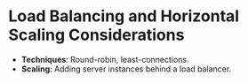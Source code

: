 # Load Balancing and Horizontal Scaling Considerations

- **Techniques**: Round-robin, least-connections.
- **Scaling**: Adding server instances behind a load balancer.
